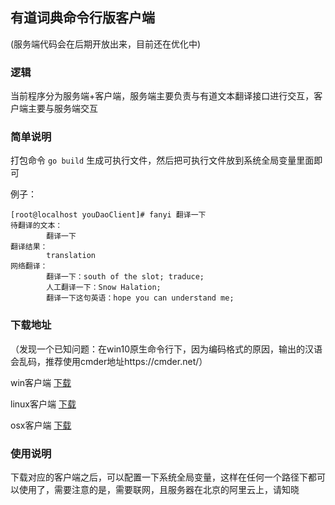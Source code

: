 ## 有道词典命令行版客户端
(服务端代码会在后期开放出来，目前还在优化中)
### 逻辑
当前程序分为服务端+客户端，服务端主要负责与有道文本翻译接口进行交互，客户端主要与服务端交互

### 简单说明
打包命令
`go build`
生成可执行文件，然后把可执行文件放到系统全局变量里面即可

例子：

```bigquery
[root@localhost youDaoClient]# fanyi 翻译一下
待翻译的文本：
        翻译一下
翻译结果：
        translation
网络翻译：
        翻译一下：south of the slot; traduce;
        人工翻译一下：Snow Halation;
        翻译一下这句英语：hope you can understand me;
```
### 下载地址
（发现一个已知问题：在win10原生命令行下，因为编码格式的原因，输出的汉语会乱码，推荐使用cmder地址https://cmder.net/）

win客户端
[下载](https://gitee.com/wang-xingzhen/you-dao-client/raw/master/exec/win/fanyi.exe "下载")

linux客户端
[下载](https://gitee.com/wang-xingzhen/you-dao-client/raw/master/exec/linux/fanyi.zip "下载")

osx客户端
[下载](https://gitee.com/wang-xingzhen/you-dao-client/raw/master/exec/osx/fanyi.zip "下载")

### 使用说明
下载对应的客户端之后，可以配置一下系统全局变量，这样在任何一个路径下都可以使用了，需要注意的是，需要联网，且服务器在北京的阿里云上，请知晓